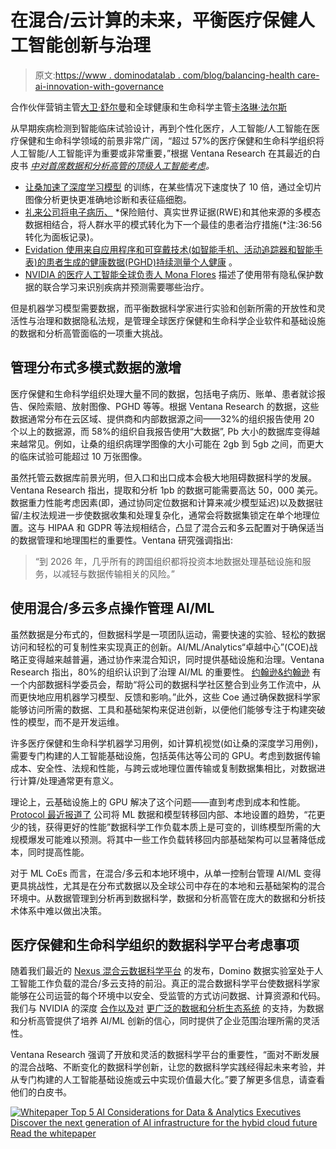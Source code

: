 # 在混合/云计算的未来，平衡医疗保健人工智能创新与治理

> 原文:[https://www . dominodatalab . com/blog/balancing-health care-ai-innovation-with-governance](https://www.dominodatalab.com/blog/balancing-healthcare-ai-innovation-with-governance)

合作伙伴营销主管[大卫·舒尔曼](/blog/author/david-schulman)和全球健康和生命科学主管[卡洛琳·法尔斯](//dominodatalab.com/blog/author/caroline-phares)

从早期疾病检测到智能临床试验设计，再到个性化医疗，人工智能/人工智能在医疗保健和生命科学领域的前景非常广阔，“超过 57%的医疗保健和生命科学组织将人工智能/人工智能评为重要或非常重要，”根据 Ventana Research 在其最近的白皮书 *[中对首席数据和分析高管的顶级人工智能考虑](/resources/top-5-ai-considerations-for-data-and-analytics-executives)。*

*   [让桑加速了深度学习模型](https://www.dominodatalab.com/customers/janssen) 的训练，在某些情况下速度快了 10 倍，通过全切片图像分析更快更准确地诊断和表征癌细胞。
*   [礼来公司将电子病历、](https://www.dominodatalab.com/resources/data-science-innovation-across-healthcare) *保险赔付、真实世界证据(RWE)和其他来源的多模态数据相结合，将人群水平的模式转化为下一个最佳的患者治疗措施(*注:36:56 转化为面板记录)。
*   [Evidation 使用来自应用程序和可穿戴技术(如智能手机、活动追踪器和智能手表)的患者生成的健康数据(PGHD)持续测量个人健康](https://www.dominodatalab.com/customers/evidation) 。
*   [NVIDIA 的医疗人工智能全球负责人 Mona Flores](https://www.dominodatalab.com/resources/data-science-innovators-playbook?) 描述了使用带有隐私保护数据的联合学习来识别疾病并预测需要哪些治疗。

但是机器学习模型需要数据，而平衡数据科学家进行实验和创新所需的开放性和灵活性与治理和数据隐私法规，是管理全球医疗保健和生命科学企业软件和基础设施的数据和分析高管面临的一项重大挑战。

## 管理分布式多模式数据的激增

医疗保健和生命科学组织处理大量不同的数据，包括电子病历、账单、患者就诊报告、保险索赔、放射图像、PGHD 等等。根据 Ventana Research 的数据，这些数据通常分布在云区域、提供商和内部数据源之间——32%的组织报告使用 20 个以上的数据源，而 58%的组织自我报告使用“大数据”, Pb 大小的数据库变得越来越常见。例如，让桑的组织病理学图像的大小可能在 2gb 到 5gb 之间，而更大的临床试验可能超过 10 万张图像。

虽然托管云数据库前景光明，但入口和出口成本会极大地阻碍数据科学的发展。Ventana Research 指出，提取和分析 1pb 的数据可能需要高达 50，000 美元。数据重力性能考虑因素(即，通过协同定位数据和计算来减少模型延迟)以及数据驻留/主权法规进一步使数据收集和处理复杂化，通常会将数据集锁定在单个地理位置。这与 HIPAA 和 GDPR 等法规相结合，凸显了混合云和多云配置对于确保适当的数据管理和地理围栏的重要性。Ventana 研究强调指出:

> “到 2026 年，几乎所有的跨国组织都将投资本地数据处理基础设施和服务，以减轻与数据传输相关的风险。”

## 使用混合/多云多点操作管理 AI/ML

虽然数据是分布式的，但数据科学是一项团队运动，需要快速的实验、轻松的数据访问和轻松的可复制性来实现真正的创新。AI/ML/Analytics“卓越中心”(COE)战略正变得越来越普遍，通过协作来混合知识，同时提供基础设施和治理。Ventana Research 指出，80%的组织认识到了治理 AI/ML 的重要性。 [约翰逊&约翰逊](https://blogs.nvidia.com/blog/2021/09/02/johnson-and-johnson-domino-data-science-mlops/) 有一个内部数据科学委员会，帮助“将公司的数据科学社区整合到业务工作流中，从而更快地应用机器学习模型、反馈和影响。”此外，这些 Coe 通过确保数据科学家能够访问所需的数据、工具和基础架构来促进创新，以便他们能够专注于构建突破性的模型，而不是开发运维。

许多医疗保健和生命科学机器学习用例，如计算机视觉(如让桑的深度学习用例)，需要专门构建的人工智能基础设施，包括英伟达等公司的 GPU。考虑到数据传输成本、安全性、法规和性能，与跨云或地理位置传输或复制数据集相比，对数据进行计算/处理通常更有意义。

理论上，云基础设施上的 GPU 解决了这个问题——直到考虑到成本和性能。 [Protocol 最近报道了](https://www.protocol.com/enterprise/ai-machine-learning-cloud-data) 公司将 ML 数据和模型转移回内部、本地设置的趋势，“花更少的钱，获得更好的性能”数据科学工作负载本质上是可变的，训练模型所需的大规模爆发可能难以预测。将其中一些工作负载转移回内部基础架构可以显著降低成本，同时提高性能。

对于 ML CoEs 而言，在混合/多云和本地环境中，从单一控制台管理 AI/ML 变得更具挑战性，尤其是在分布式数据以及全球公司中存在的本地和云基础架构的混合环境中。从数据管理到分析再到数据科学，数据和分析高管在庞大的数据和分析技术体系中难以做出决策。

## 医疗保健和生命科学组织的数据科学平台考虑事项

随着我们最近的 [Nexus 混合云数据科学平台](https://www.dominodatalab.com/blog/why-hybrid-cloud-is-the-next-frontier-for-scaling-enterprise-data-science) 的发布，Domino 数据实验室处于人工智能工作负载的混合/多云支持的前沿。真正的混合数据科学平台使数据科学家能够在公司运营的每个环境中以安全、受监管的方式访问数据、计算资源和代码。我们与 NVIDIA 的深度 [合作以及对](https://www.dominodatalab.com/partners/nvidia) [更广泛的数据和分析生态系统](https://www.dominodatalab.com/partners) 的支持，为数据和分析高管提供了培养 AI/ML 创新的信心，同时提供了企业范围治理所需的灵活性。

Ventana Research 强调了开放和灵活的数据科学平台的重要性，“面对不断发展的混合战略、不断变化的数据科学创新，让您的数据科学实践经得起未来考验，并从专门构建的人工智能基础设施或云中实现价值最大化。”要了解更多信息，请查看他们的白皮书。

[![Whitepaper  Top 5 AI Considerations for Data & Analytics Executives  Discover the next generation of AI infrastructure for the hybid cloud future Read the whitepaper](../Images/41bc19f79d99c5f3f05c31ceb8a3ed38.png)](https://cta-redirect.hubspot.com/cta/redirect/6816846/48b0b460-9689-4aba-a19e-245c132f539f)